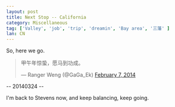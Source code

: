 ```yaml
---
layout: post
title: Next Stop -- California
category: Miscellaneous
tag: ['Valley', 'job', 'trip', 'dreamin', 'Bay area', '三藩' ]
lan: CN
---
```


So, here we go.

<!--preview-->

<blockquote class="twitter-tweet" lang="en"><p>甲午年惊蛰，愿马到功成。 </p>&mdash; Ranger Weng (@GaGa_Ek) <a href="https://twitter.com/GaGa_Ek/statuses/431648053548695553">February 7, 2014</a></blockquote>
<script async src="//platform.twitter.com/widgets.js" charset="utf-8"></script>

<!-- <a src="http://t.co/GXgiXO5EwQ"><img src="https://pbs.twimg.com/media/Bf2FniRCQAA4U_r.png:large"></img></a> -->


-- 20140324 -- 

I'm back to Stevens now, and keep balancing, keep going.

